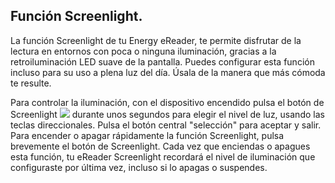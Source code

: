 ## Función Screenlight.

La función Screenlight de tu Energy eReader, te permite disfrutar de la lectura en entornos con poca o ninguna iluminación, gracias a la retroiluminación LED suave de la pantalla. Puedes configurar esta función incluso para su uso a plena luz del día. Úsala de la manera que más cómoda te resulte.

Para controlar la iluminación, con el dispositivo encendido pulsa el botón de Screenlight ![](http://static.energysistem.com/images/manuals/42169/54bfe09a1b6ef.jpg) durante unos segundos para elegir el nivel de luz, usando las teclas direccionales. Pulsa el botón central "selección" para aceptar y salir. Para encender o apagar rápidamente la función Screenlight, pulsa brevemente el botón de Screenlight. Cada vez que enciendas o apagues esta función, tu eReader Screenlight recordará el nivel de iluminación que configuraste por última vez, incluso si lo apagas o suspendes.

